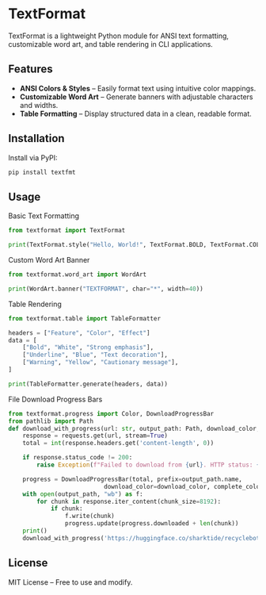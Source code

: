 # TextFormat

TextFormat is a lightweight Python module for ANSI text formatting, customizable word art, and table rendering in CLI applications.

## Features
- **ANSI Colors & Styles** – Easily format text using intuitive color mappings.
- **Customizable Word Art** – Generate banners with adjustable characters and widths.
- **Table Formatting** – Display structured data in a clean, readable format.

## Installation
Install via PyPI:
```sh
pip install textfmt
```

## Usage
Basic Text Formatting
```python
from textformat import TextFormat

print(TextFormat.style("Hello, World!", TextFormat.BOLD, TextFormat.COLORS["blue"]))
```

Custom Word Art Banner

```python
from textformat.word_art import WordArt

print(WordArt.banner("TEXTFORMAT", char="*", width=40))
```

Table Rendering
```python
from textformat.table import TableFormatter

headers = ["Feature", "Color", "Effect"]
data = [
    ["Bold", "White", "Strong emphasis"],
    ["Underline", "Blue", "Text decoration"],
    ["Warning", "Yellow", "Cautionary message"],
]

print(TableFormatter.generate(headers, data))
```

File Download Progress Bars

```python
from textformat.progress import Color, DownloadProgressBar
from pathlib import Path
def download_with_progress(url: str, output_path: Path, download_color, complete_color):
    response = requests.get(url, stream=True)
    total = int(response.headers.get('content-length', 0))

    if response.status_code != 200:
        raise Exception(f"Failed to download from {url}. HTTP status: {response.status_code}")

    progress = DownloadProgressBar(total, prefix=output_path.name, 
                           download_color=download_color, complete_color=complete_color)
    with open(output_path, "wb") as f:
        for chunk in response.iter_content(chunk_size=8192):
            if chunk:
                f.write(chunk)
                progress.update(progress.downloaded + len(chunk))
    print()
    download_with_progress('https://huggingface.co/sharktide/recyclebot0/resolve/main/tf_model.h5', Path("tf_model.h5"), Colors.CYAN, Colors.GREEN)
```
## License

MIT License – Free to use and modify.
